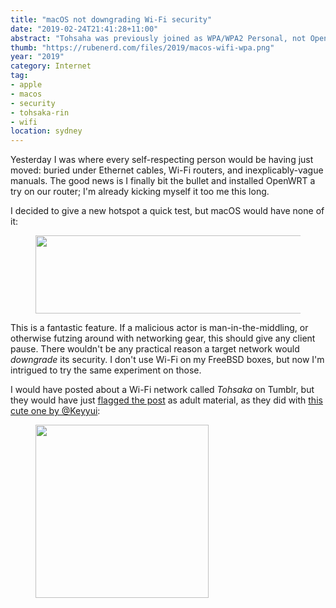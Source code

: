 ```yaml
---
title: "macOS not downgrading Wi-Fi security"
date: "2019-02-24T21:41:28+11:00"
abstract: "Tohsaha was previously joined as WPA/WPA2 Personal, not Open. Are you sure you want to join this network?"
thumb: "https://rubenerd.com/files/2019/macos-wifi-wpa.png"
year: "2019"
category: Internet
tag:
- apple
- macos
- security
- tohsaka-rin
- wifi
location: sydney
---
```

Yesterday I was where every self-respecting person would be having just moved: buried under Ethernet cables, Wi-Fi routers, and inexplicably-vague manuals. The good news is I finally bit the bullet and installed OpenWRT a try on our router; I'm already kicking myself it too me this long.

I decided to give a new hotspot a quick test, but macOS would have none of it:

<figure><img src="https://rubenerd.com/files/2019/macos-wifi-wpa.png" style="width:449px; height:125px;" src="Tohsaha was previously joined as WPA/WPA2 Personal, not Open. Are you sure you want to join this network?" /></figure>

This is a fantastic feature. If a malicious actor is man-in-the-middling, or otherwise futzing around with networking gear, this should give any client pause. There wouldn't be any practical reason a target network would *downgrade* its security. I don't use Wi-Fi on my FreeBSD boxes, but now I'm intrigued to try the same experiment on those.

I would have posted about a Wi-Fi network called *Tohsaka* on Tumblr, but they would have just [flagged the post] as adult material, as they did with [this cute one by @Keyyui]:

<figure><img src="https://rubenerd.com/files/2019/twitter-DkpLfvFU4AIq9mx@1x.jpg" srcset="https://rubenerd.com/files/2019/twitter-DkpLfvFU4AIq9mx@1x.jpg 1x, https://rubenerd.com/files/2019/twitter-DkpLfvFU4AIq9mx@2x.jpg 2x" alt="" style="width:277px" /></figure>

[flagged the post]: https://rubenerd.com/close-tumblr/
[this cute one by @Keyyui]: https://twitter.com/Keyyuui/status/1029718496203030528

